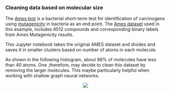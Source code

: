 ### Cleaning data based on molecular size 

The [Ames test](https://www.sciencedirect.com/topics/pharmacology-toxicology-and-pharmaceutical-science/ames-test) is a bacterial short-term test for identification of carcinogens using [mutagenicity](https://www.sciencedirect.com/topics/pharmacology-toxicology-and-pharmaceutical-science/mutagenicity) in bacteria as an end point. The [Ames dataset](https://weilab.math.msu.edu/DataLibrary/2D/) used in this example, includes 6512 compounds and corresponding binary labels from Ames Mutagenicity results.

This Jupyter notebook takes the original AMES dataset and divides and saves it in smaller clusters based on number of atoms in each molecule. 

As shown in the following histogram, about 98% of molecules have less than 40 atoms. One ,therefore, may decide to clean this dataset by removing the larger molecules. This maybe particularly helpful when working with shallow graph neural networks.

<p align="center">
  <img src="https://github.com/hjooya/Chemical-ML-and-DL/tree/main/Cleaning_Data_based_on_Molecular_Size/AMES_Size_Distribution.jpg" />
</p>


